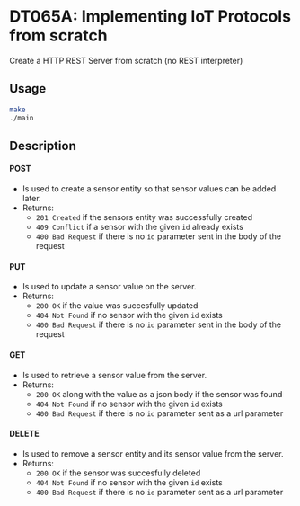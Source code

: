 # DT065A: Implementing IoT Protocols from scratch

Create a HTTP REST Server from scratch (no REST interpreter)

## Usage
```bash
make
./main
```

## Description 

#### POST
- Is used to create a sensor entity so that sensor values can be added later. 
- Returns: 
  - `201 Created` if the sensors entity was successfully created 
  - `409 Conflict` if a sensor with the given `id` already exists
  - `400 Bad Request` if there is no `id` parameter sent in the body of the request

#### PUT
- Is used to update a sensor value on the server. 
- Returns:
  - `200 OK` if the value was succesfully updated
  - `404 Not Found` if no sensor with the given `id` exists
  - `400 Bad Request` if there is no `id` parameter sent in the body of the request

#### GET
- Is used to retrieve a sensor value from the server. 
- Returns:
  - `200 OK` along with the value as a json body if the sensor was found
  - `404 Not Found` if no sensor with the given `id` exists
  - `400 Bad Request` if there is no `id` parameter sent as a url parameter

#### DELETE
- Is used to remove a sensor entity and its sensor value from the server. 
- Returns:
  - `200 OK` if the sensor was succesfully deleted
  - `404 Not Found` if no sensor with the given `id` exists
  - `400 Bad Request` if there is no `id` parameter sent as a url parameter

